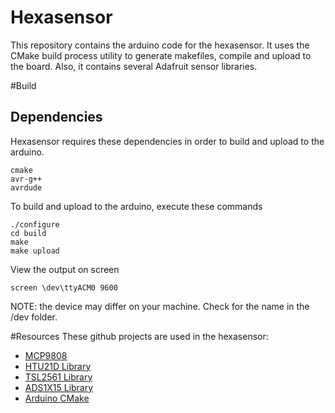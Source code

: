 # Hexasensor
This repository contains the arduino code for the hexasensor. It uses the CMake build process utility to generate makefiles, compile and upload to the board. Also, it contains several Adafruit sensor libraries.

#Build

## Dependencies
Hexasensor requires these dependencies in order to build and upload to the arduino.

	cmake
	avr-g++
	avrdude


To build and upload to the arduino, execute these commands
```
./configure
cd build
make
make upload
```

View the output on screen

```
screen \dev\ttyACM0 9600
```
NOTE: the device may differ on your machine. Check for the name in the /dev folder.

#Resources
These github projects are used in the hexasensor:
- [MCP9808](https://github.com/adafruit/Adafruit_MCP9808_Library)
- [HTU21D Library](https://github.com/adafruit/Adafruit_HTU21DF_Library)
- [TSL2561 Library](https://github.com/adafruit/TSL2561-Arduino-Library)
- [ADS1X15 Library](https://github.com/adafruit/Adafruit_ADS1X15)
- [Arduino CMake](https://github.com/queezythegreat/arduino-cmake)
